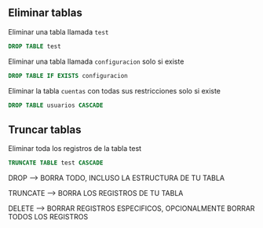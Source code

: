 ## Eliminar tablas

Eliminar una tabla llamada `test`

```sql
DROP TABLE test

```

Eliminar una tabla llamada `configuracion` solo si existe

```sql
DROP TABLE IF EXISTS configuracion
```

Eliminar la tabla `cuentas` con todas sus restricciones solo si existe

```sql
DROP TABLE usuarios CASCADE
```

## Truncar tablas

Eliminar toda los registros de la tabla test

```sql
TRUNCATE TABLE test CASCADE
```
DROP --> BORRA TODO, INCLUSO LA ESTRUCTURA DE TU TABLA

TRUNCATE --> BORRA LOS REGISTROS DE TU TABLA

DELETE --> BORRAR REGISTROS ESPECIFICOS, OPCIONALMENTE BORRAR TODOS LOS REGISTROS
